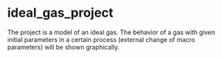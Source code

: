 # ideal_gas_project
The project is a model of an ideal gas. The behavior of a gas with given initial parameters in a certain process (external change of macro parameters) will be shown graphically.

